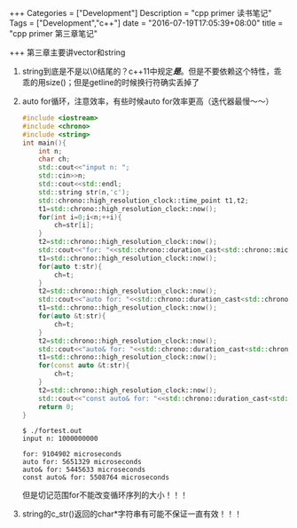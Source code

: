 +++
Categories = ["Development"]
Description = "cpp primer 读书笔记"
Tags = ["Development","c++"]
date = "2016-07-19T17:05:39+08:00"
title = "cpp primer 第三章笔记"

+++
第三章主要讲vector和string

1. string到底是不是以\0结尾的？c++11中规定***是***。但是不要依赖这个特性，乖乖的用size()；但是getline的时候换行符确实丢掉了
2. auto for循环，注意效率，有些时候auto for效率更高（迭代器最慢～～）

    ```cpp
    #include <iostream>
    #include <chrono>
    #include <string>
    int main(){
        int n;
        char ch;
        std::cout<<"input n: ";
        std::cin>>n;
        std::cout<<std::endl;
        std::string str(n,'c');
        std::chrono::high_resolution_clock::time_point t1,t2;
        t1=std::chrono::high_resolution_clock::now();
        for(int i=0;i<n;++i){
            ch=str[i];
        }
        t2=std::chrono::high_resolution_clock::now();
        std::cout<<"for: "<<std::chrono::duration_cast<std::chrono::microseconds>(t2-t1).count()<<" microseconds"<<std::endl;
        t1=std::chrono::high_resolution_clock::now();
        for(auto t:str){
            ch=t;
        }
        t2=std::chrono::high_resolution_clock::now();
        std::cout<<"auto for: "<<std::chrono::duration_cast<std::chrono::microseconds>(t2-t1).count()<<" microseconds"<<std::endl;
        t1=std::chrono::high_resolution_clock::now();
        for(auto &t:str){
            ch=t;
        }
        t2=std::chrono::high_resolution_clock::now();
        std::cout<<"auto& for: "<<std::chrono::duration_cast<std::chrono::microseconds>(t2-t1).count()<<" microseconds"<<std::endl;
        t1=std::chrono::high_resolution_clock::now();
        for(const auto &t:str){
            ch=t;
        }
        t2=std::chrono::high_resolution_clock::now();
        std::cout<<"const auto& for: "<<std::chrono::duration_cast<std::chrono::microseconds>(t2-t1).count()<<" microseconds"<<std::endl;
        return 0;
    }
    ```
    ```shell
    $ ./fortest.out
    input n: 1000000000

    for: 9104902 microseconds
    auto for: 5651329 microseconds
    auto& for: 5445633 microseconds
    const auto& for: 5508764 microseconds
    ```
    但是切记范围for不能改变循环序列的大小！！！

1. string的c_str()返回的char*字符串有可能不保证一直有效！！！
